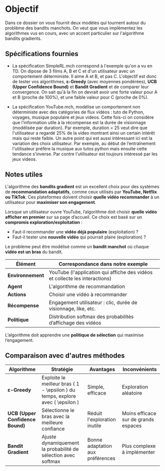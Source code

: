 # Objectif

Dans ce dossier on vous fournit deux modèles qui tournent autour du problème des bandits manchots. On veut que vous implémentez les algorithmes vus en cours, avec un accent particulier sur l'algorithme bandits gradients. 

## Spécifications fournies

- La spécification SimpleRL.mch correspond à l'exemple qu'on a vu en TD. On dipose de 3 films A, B et C et d'un utilisateur avec un comportement déterministe. Il aime A et B, et pas C. L'objectif est donc de tester vos algorithmes, **ε-Greedy** (avec moyennes pondérées), **UCB (Upper Confidence Bound)** et **Bandit Gradient** et de comparer leur convergence. On sait qu'à la fin on devrait avoir une forte valeur pour A et B (proche de 100%), et une faible valeur pour C (proche de 0%).

- La spécification YouTube.mch, modélise un comportement non déterministe avec des catégories de flux vidéos : tuto de Python, voyages, musique populaire et jeux videos. Cette fois-ci on considère que l'information utile à la récompense est la durée de visionnage (modélisée par duration). Par exemple, duration = 25 veut dire que l'utilisateur a regardé 25% de la video montrant ainsi un certain intérêt mais qui reste faible. Un autre point qui est aussi intéressant ici est la variation des choix utilisateur. Par exemple, au début de l’entraînement l'utilisateur préfère la musique aux tutos python mais ensuite cette tendance s'inverse. Par contre l'utilisateur est toujours intéressé par les jeux videos.

## Notes utiles

L'algorithme des **bandits gradient** est un excellent choix pour des systèmes de **recommandation adaptatifs**, comme ceux utilisés par **YouTube, Netflix ou TikTok**. Ces plateformes doivent choisir **quelle vidéo recommander** à un utilisateur pour **maximiser son engagement**.

Lorsque un utilisateur ouvre YouTube, l’algorithme doit choisir **quelle vidéo afficher en premier** sur sa page d’accueil. Ce choix est basé sur un **compromis exploration/exploitation** :
- Faut-il recommander une **vidéo déjà populaire** (exploitation) ?
- Faut-il tester une **nouvelle vidéo** qui pourrait plaire (exploration) ?

Le problème peut être modélisé comme un **bandit manchot** où chaque **vidéo est un bras** du bandit.

| Élément | Correspondance dans notre exemple |
|---------|-----------------------------------|
| **Environnement** | YouTube (l'application qui affiche des vidéos et collecte les interactions) |
| **Agent** | L'algorithme de recommandation |
| **Actions** | Choisir une vidéo à recommander |
| **Récompense** | Engagement utilisateur : clic, durée de visionnage, like, etc. |
| **Politique** | Distribution softmax des probabilités d’affichage des vidéos |

L’algorithme doit apprendre une **politique de sélection** qui maximise l’engagement.

## Comparaison avec d'autres méthodes

| Algorithme | Stratégie | Avantages | Inconvénients |
|------------|-----------|------------|---------------|
| **ε-Greedy** | Exploite le meilleur bras \( 1 - \epsilon \) du temps, explore avec \( \epsilon \) | Simple, efficace | Exploration aléatoire |
| **UCB (Upper Confidence Bound)** | Sélectionne le bras avec la meilleure confiance | Réduit l'exploration inutile | Moins efficace sur de grands espaces |
| **Bandit Gradient** | Ajuste dynamiquement la probabilité de sélection avec softmax | Bonne adaptation aux préférences | Plus complexe à implémenter |




